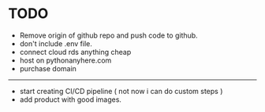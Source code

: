 # TODO
- Remove origin of github repo and push code to github.
- don't include .env file.
- connect cloud rds anything cheap
- host on pythonanyhere.com
- purchase domain

--- 
- start creating CI/CD pipeline ( not now i can do custom steps )
- add product with good images.